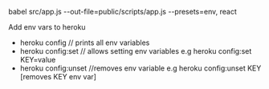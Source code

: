 babel src/app.js --out-file=public/scripts/app.js --presets=env, react


Add env vars to heroku
- heroku config  // prints all env variables
- heroku config:set  // allows setting env variables e.g heroku config:set KEY=value
- heroku config:unset //removes env variable e.g heroku config:unset KEY [removes KEY env var]

